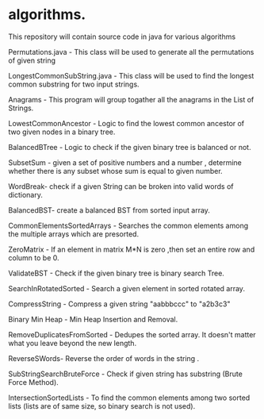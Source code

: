 # algorithms.
This repository will contain source code in java for various algorithms 

Permutations.java - This class will be used to generate all the permutations of given string

LongestCommonSubString.java - This class will be used to find the longest common substring for two input strings.

Anagrams - This program will group togather all the anagrams in the List of Strings.

LowestCommonAncestor  - Logic to find the lowest common ancestor of two given nodes in a binary tree.

BalancedBTree - Logic to check if the given binary tree is balanced or not.

SubsetSum - given a set of positive numbers and a number , determine whether there is any subset whose sum is equal to given number.

WordBreak- check if a given String can be broken into valid words of dictionary.

BalancedBST- create a balanced BST from sorted input array.

CommonElementsSortedArrays - Searches the common elements among the multiple arrays which are presorted.

ZeroMatrix - If an element in matrix M*N is zero ,then set an entire row and column to be 0.

ValidateBST - Check if the given binary tree is binary search Tree.

SearchInRotatedSorted - Search a given element in sorted rotated array.

CompressString - Compress a given string "aabbbccc" to "a2b3c3" 

Binary Min Heap - Min Heap Insertion and Removal.

RemoveDuplicatesFromSorted - Dedupes the sorted array.  It doesn't matter what you leave beyond the new length.

ReverseSWords- Reverse the order of words in the string . 

SubStringSearchBruteForce - Check if given string has substring (Brute Force Method).

IntersectionSortedLists - To find the common elements among two sorted lists (lists are of same size, so binary search is not used).